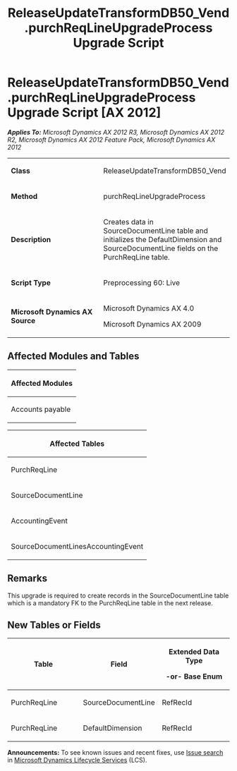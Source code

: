 ﻿---
title: ReleaseUpdateTransformDB50_Vend.purchReqLineUpgradeProcess Upgrade Script
TOCTitle: ReleaseUpdateTransformDB50_Vend.purchReqLineUpgradeProcess Upgrade Script
ms:assetid: cd4928a3-372b-8d1d-746e-6b747c2ee44b
ms:mtpsurl: https://msdn.microsoft.com/en-us/library/JJ719717(v=AX.60)
ms:contentKeyID: 49711283
ms.date: 05/18/2015
mtps_version: v=AX.60
---

# ReleaseUpdateTransformDB50\_Vend.purchReqLineUpgradeProcess Upgrade Script [AX 2012]


_**Applies To:** Microsoft Dynamics AX 2012 R3, Microsoft Dynamics AX 2012 R2, Microsoft Dynamics AX 2012 Feature Pack, Microsoft Dynamics AX 2012_

<table>
<colgroup>
<col style="width: 50%" />
<col style="width: 50%" />
</colgroup>
<tbody>
<tr class="odd">
<td><p><strong>Class</strong></p></td>
<td><p>ReleaseUpdateTransformDB50_Vend</p></td>
</tr>
<tr class="even">
<td><p><strong>Method</strong></p></td>
<td><p>purchReqLineUpgradeProcess</p></td>
</tr>
<tr class="odd">
<td><p><strong>Description</strong></p></td>
<td><p>Creates data in SourceDocumentLine table and initializes the DefaultDimension and SourceDocumentLine fields on the PurchReqLine table.</p></td>
</tr>
<tr class="even">
<td><p><strong>Script Type</strong></p></td>
<td><p>Preprocessing 60: Live</p></td>
</tr>
<tr class="odd">
<td><p><strong>Microsoft Dynamics AX Source</strong></p></td>
<td><p>Microsoft Dynamics AX 4.0</p>
<p>Microsoft Dynamics AX 2009</p></td>
</tr>
</tbody>
</table>


## Affected Modules and Tables

<table>
<colgroup>
<col style="width: 100%" />
</colgroup>
<thead>
<tr class="header">
<th><p>Affected Modules</p></th>
</tr>
</thead>
<tbody>
<tr class="odd">
<td><p>Accounts payable</p></td>
</tr>
</tbody>
</table>


<table>
<colgroup>
<col style="width: 100%" />
</colgroup>
<thead>
<tr class="header">
<th><p>Affected Tables</p></th>
</tr>
</thead>
<tbody>
<tr class="odd">
<td><p>PurchReqLine</p></td>
</tr>
<tr class="even">
<td><p>SourceDocumentLine</p></td>
</tr>
<tr class="odd">
<td><p>AccountingEvent</p></td>
</tr>
<tr class="even">
<td><p>SourceDocumentLinesAccountingEvent</p></td>
</tr>
</tbody>
</table>


## Remarks

This upgrade is required to create records in the SourceDocumentLine table which is a mandatory FK to the PurchReqLine table in the next release.

## New Tables or Fields

<table>
<colgroup>
<col style="width: 33%" />
<col style="width: 33%" />
<col style="width: 33%" />
</colgroup>
<thead>
<tr class="header">
<th><p>Table</p></th>
<th><p>Field</p></th>
<th><p>Extended Data Type</p>
<p>-or- Base Enum</p></th>
</tr>
</thead>
<tbody>
<tr class="odd">
<td><p>PurchReqLine</p></td>
<td><p>SourceDocumentLine</p></td>
<td><p>RefRecId</p></td>
</tr>
<tr class="even">
<td><p>PurchReqLine</p></td>
<td><p>DefaultDimension</p></td>
<td><p>RefRecId</p></td>
</tr>
</tbody>
</table>

  
**Announcements:** To see known issues and recent fixes, use [Issue search](http://go.microsoft.com/fwlink/?linkid=389258) in [Microsoft Dynamics Lifecycle Services](http://go.microsoft.com/fwlink/?linkid=306505) (LCS).

